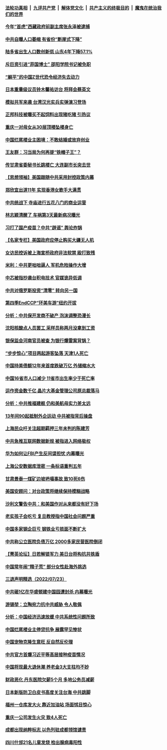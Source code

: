 ####  [法轮功真相](../../../../basic/blob/master/README.md?t=07252002) &nbsp;|&nbsp; [九评共产党](../../../../9ping.md/blob/master/README.md?t=07252002) &nbsp;|&nbsp; [解体党文化](../../../../jtdwh.md/blob/master/README.md?t=07252002)  &nbsp;|&nbsp; [共产主义的终极目的](../../../../gczydzjmd.md/blob/master/README.md?t=07252002) &nbsp;|&nbsp; [魔鬼在统治我们的世界](../../../../mgztzwmdsj.md/blob/master/README.md?t=07252002) 

#### [今年“首虎”西藏政府前副主席张永泽被逮捕](../pages/nsc413/n13788610.md?t=07252002) 

#### [中共自曝人口萎缩 有省份“断崖式下降”](../pages/nsc413/n13788597.md?t=07252002) 

#### [陆多省出生人口数创新低 山东4年下降57.1%](../pages/nsc413/n13788552.md?t=07252002) 

#### [斥巨资引进“菲国博士” 邵阳学院书记被免职](../pages/nsc413/n13788495.md?t=07252002) 

#### [“躺平”的中国Z世代恐令经济失去动力](../pages/nsc413/n13788503.md?t=07252002) 

#### [日本重量级议员铃木馨祐访台 将拜会蔡英文](../pages/nsc413/n13788531.md?t=07252002) 

#### [模拟共军来袭 台湾汉光实兵实弹演习登场](../pages/nsc413/n13788316.md?t=07252002) 

#### [正邦科技被曝买不起饲料出现猪吃猪 引热议](../pages/nsc413/n13788392.md?t=07252002) 

#### [重庆一对母女从30层顶楼坠楼身亡](../pages/nsc413/n13788411.md?t=07252002) 


#### [中国烂尾楼业主困境：不敢结婚或放弃创业](../pages/nsc413/n13788283.md?t=07252002) 

#### [王友群：习当局为何再提“铁帽子王”？](../pages/nsc413/n13788244.md?t=07252002) 

#### [传甘肃省委秘书长跳楼亡 大连副市长突去世](../pages/nsc413/n13788331.md?t=07252002) 

#### [【思想领袖】美国跟随中共采用封控政策内幕](../pages/nsc413/n13773433.md?t=07252002) 

#### [郑欣宜出道11年 实现香港女歌手大满贯](../pages/nsc413/n13788258.md?t=07252002) 

#### [中共统战下 寺庙进行五花八门的商业运营](../pages/nsc413/n13788204.md?t=07252002) 

#### [林志颖清醒了 车祸第3天最新病况曝光](../pages/nsc413/n13788200.md?t=07252002) 

#### [习打了国产疫苗？中共“辟谣” 舆论炸锅](../pages/nsc413/n13788211.md?t=07252002) 

#### [【名家专栏】美国政府应停止购买大疆无人机](../pages/nsc413/n13788100.md?t=07252002) 

#### [女访民控诉被上海宣桥政府非法软禁 殴打致残](../pages/nsc413/n13788170.md?t=07252002) 

#### [米利：中共更咄咄逼人 军机危险操作大增](../pages/nsc413/n13788128.md?t=07252002) 

#### [中芯被指抄袭台积电技术 官媒诡异低调](../pages/nsc413/n13787259.md?t=07252002) 

#### [中共对俄罗斯投资“清零” 转向另一国](../pages/nsc413/n13788094.md?t=07252002) 

#### [第四季EndCCP“环美车游”纽约开拔](../pages/nsc413/n13788087.md?t=07252002) 

#### [分析：中共保开发商不破产 泡沫调整恐漫长](../pages/nsc413/n13788069.md?t=07252002) 

#### [沈阳核酸点人员罢工 采样员称两月没拿到工资](../pages/nsc413/n13788050.md?t=07252002) 

#### [银保监会河南官员被查 为银行爆雷案背锅？](../pages/nsc413/n13788007.md?t=07252002) 

#### [“步步惊心”项目两起游客坠落 天津1人死亡](../pages/nsc413/n13787973.md?t=07252002) 


#### [中国持美债额12年来首度跌破万亿 外储缩水大](../pages/nsc413/n13787993.md?t=07252002) 

#### [中国16省市人口减少 11省市出生率少于死亡率](../pages/nsc413/n13787976.md?t=07252002) 

#### [运作资金数千亿 晶片大基金管理公司原总裁落马](../pages/nsc413/n13787974.md?t=07252002) 

#### [分析：中共推福建舰 仍和美航母实力差太远](../pages/nsc413/n13784118.md?t=07252002) 

#### [13年间90起抵制外企运动 中共被指背后操盘](../pages/nsc413/n13787942.md?t=07252002) 

#### [上海民众吁关注超期羁押三年未判的陈建芳](../pages/nsc413/n13787893.md?t=07252002) 

#### [中共急推互联网数据新规 被指进入网络极权](../pages/nsc413/n13787870.md?t=07252002) 

#### [华为如何让FBI产生反间谍担忧 内幕曝光](../pages/nsc413/n13787864.md?t=07252002) 

#### [上海公安数据库泄密 一条标语重判五年](../pages/nsc413/n13787387.md?t=07252002) 

#### [甘肃景泰一煤矿边坡坍塌事故 致10死6伤](../pages/nsc413/n13787886.md?t=07252002) 

#### [美国安顾问：对台政策将继续保持模糊战略](../pages/nsc413/n13787883.md?t=07252002) 

#### [沙利文警告中共：和美国作对从来都没有好下场](../pages/nsc413/n13787840.md?t=07252002) 

#### [老实孩子会吃亏 复旦教授指中国社会问题严重](../pages/nsc413/n13787879.md?t=07252002) 

#### [中国多家钢企巨亏 钢铁业亏损面不断扩大](../pages/nsc413/n13787859.md?t=07252002) 

#### [中共称公立医院负债万亿 2000多家民营医院倒闭](../pages/nsc413/n13787863.md?t=07252002) 

#### [【菁英论坛】日若解锁军力 美日台将构抗共铁盾](../pages/nsc413/n13787855.md?t=07252002) 

#### [中国常年闹“精子荒” 部分女性赴海外挑选](../pages/nsc413/n13787851.md?t=07252002) 

#### [三退声明精选（2022/07/23）](../pages/nsc413/n13787822.md?t=07252002) 

#### [中共砸1亿在华盛顿建中国园遭封杀 内幕曝光](../pages/nsc413/n13787792.md?t=07252002) 

#### [游锡堃：立陶宛力抗中共威胁 令人敬佩](../pages/nsc413/n13787724.md?t=07252002) 

#### [分析：中国经济迅速放缓 中共系统性问题所致](../pages/nsc413/n13787310.md?t=07252002) 

#### [中国烂尾楼业主停贷抗争 展露罕见惨状](../pages/nsc413/n13787794.md?t=07252002) 

#### [中国宠物克隆生意旺 反自然反伦理](../pages/nsc413/n13787780.md?t=07252002) 

#### [中共官方首爆习近平等高层接种疫苗情况](../pages/nsc413/n13787776.md?t=07252002) 

#### [中国将现最大退休潮 养老金3大支柱均不妙](../pages/nsc413/n13787671.md?t=07252002) 

#### [财政恶化 丹东医院欠薪5个月 多地公务员减薪](../pages/nsc413/n13787612.md?t=07252002) 

#### [日本新版防卫白皮书高度关注台海 中共跳脚](../pages/nsc413/n13787655.md?t=07252002) 

#### [福州一仓库发大火 靠近加油站 场面怵目惊心](../pages/nsc413/n13787713.md?t=07252002) 

#### [重庆一公司发生火灾 致4人死亡](../pages/nsc413/n13787716.md?t=07252002) 

#### [成都出现纳粹标志 以色列驻成都领馆谴责](../pages/nsc413/n13787186.md?t=07252002) 

#### [四川什邡21名儿童发烧 检出腺病毒阳性](../pages/nsc413/n13787697.md?t=07252002) 

